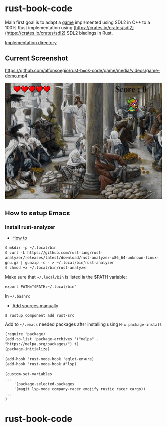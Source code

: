 # rust-book-code

Main first goal is to adapt a [game](https://github.com/fr3ising/fgng) implemented
using SDL2 in C++ to a 100% Rust implementation using [https://crates.io/crates/sdl2](https://crates.io/crates/sdl2)
SDL2 bindings in Rust.

[Implementation directory](./game/)

## Current Screenshot

https://github.com/alfonsoegio/rust-book-code/game/media/videos/game-demo.mp4

![Screenshot](./game/media/images/animations/game-1.gif)




## How to setup Emacs

### Install rust-analyzer

- [How to](https://rust-analyzer.github.io/manual.html#rust-analyzer-language-server-binary)

```
$ mkdir -p ~/.local/bin
$ curl -L https://github.com/rust-lang/rust-analyzer/releases/latest/download/rust-analyzer-x86_64-unknown-linux-gnu.gz | gunzip -c - > ~/.local/bin/rust-analyzer
$ chmod +x ~/.local/bin/rust-analyzer
```

Make sure that `~/.local/bin` is listed in the $PATH variable:

```
export PATH="$PATH:~/.local/bin"
```

In `~/.bashrc`

- [Add sources manually](https://rust-analyzer.github.io/manual.html#installation)

```
$ rustup component add rust-src
```


Add to `~/.emacs` needed packages after installing using `M-x package-install`

```
(require 'package)
(add-to-list 'package-archives '("melpa" . "https://melpa.org/packages/") t)
(package-initialize)

(add-hook 'rust-mode-hook 'eglot-ensure)
(add-hook 'rust-mode-hook #'lsp)

(custom-set-variables
...
    '(package-selected-packages
    '(magit lsp-mode company-racer emojify rustic racer cargo))
...
)
```

# rust-book-code

